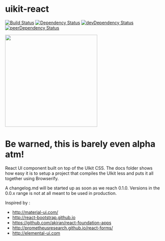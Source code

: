 uikit-react
===========

[![Build Status](https://travis-ci.org/stipsan/uikit-react.svg)](https://travis-ci.org/stipsan/uikit-react)
[![Dependency Status](https://david-dm.org/stipsan/uikit-react.svg)](https://david-dm.org/stipsan/uikit-react)
[![devDependency Status](https://david-dm.org/stipsan/uikit-react/dev-status.svg)](https://david-dm.org/stipsan/uikit-react#info=devDependencies)
[![peerDependency Status](https://david-dm.org/stipsan/uikit-react/peer-status.svg)](https://david-dm.org/stipsan/uikit-react#info=peerDependencies)

<img src="https://uikit-react.firebaseapp.com/images/logo.png" width="300"/>

# Be warned, this is barely even alpha atm!

React UI component built on top of the UIkit CSS.
The docs folder shows how easy it is to setup a project that compiles the UIkit less and puts it all together using Browserify.

A changelog.md will be started up as soon as we reach 0.1.0. Versions in the 0.0.x range is not at all meant to be used in production.

Inspired by :
* http://material-ui.com/
* http://react-bootstrap.github.io
* https://github.com/akiran/react-foundation-apps
* http://prometheusresearch.github.io/react-forms/
* http://elemental-ui.com

